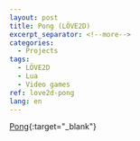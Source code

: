 ```yaml
---
layout: post
title: Pong (LÖVE2D)
excerpt_separator: <!--more-->
categories:
  - Projects
tags:
  - LÖVE2D
  - Lua
  - Video games
ref: love2d-pong
lang: en
---
```


[Pong](https://github.com/azarrias/pong){:target="_blank"}

